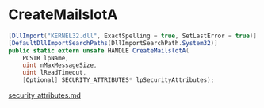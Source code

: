# CreateMailslotA

```csharp
[DllImport("KERNEL32.dll", ExactSpelling = true, SetLastError = true)]
[DefaultDllImportSearchPaths(DllImportSearchPath.System32)]
public static extern unsafe HANDLE CreateMailslotA(
    PCSTR lpName,
    uint nMaxMessageSize,
    uint lReadTimeout,
    [Optional] SECURITY_ATTRIBUTES* lpSecurityAttributes);
```

[security\_attributes.md](../security/security\_attributes.md "mention")
